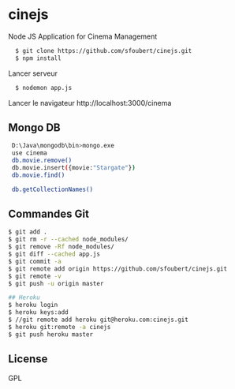 cinejs
======

Node JS Application for Cinema Management
```sh
  $ git clone https://github.com/sfoubert/cinejs.git
  $ npm install
```

Lancer serveur
```sh
  $ nodemon app.js
```

Lancer le navigateur
 http://localhost:3000/cinema


## Mongo DB
```sh
 D:\Java\mongodb\bin>mongo.exe
 use cinema
 db.movie.remove()
 db.movie.insert({movie:"Stargate"})
 db.movie.find()

 db.getCollectionNames()
```

## Commandes Git
 ```sh
 $ git add .
 $ git rm -r --cached node_modules/
 $ git remove -Rf node_modules/
 $ git diff --cached app.js
 $ git commit -a
 $ git remote add origin https://github.com/sfoubert/cinejs.git
 $ git remote -v
 $ git push -u origin master

## Heroku
 $ heroku login
 $ heroku keys:add
 $ //git remote add heroku git@heroku.com:cinejs.git
 $ heroku git:remote -a cinejs
 $ git push heroku master
 
 ```

## License

GPL